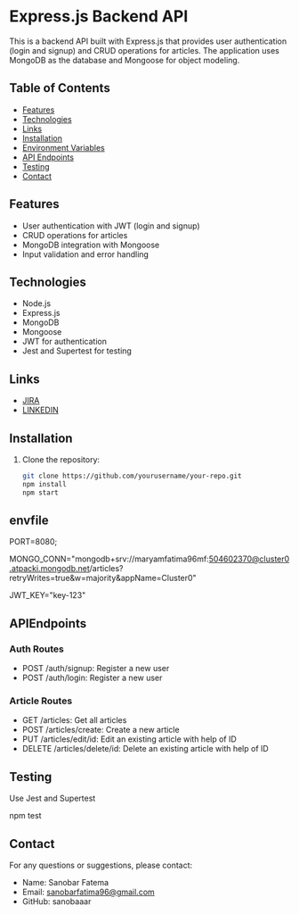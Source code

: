 # Express.js Backend API

This is a backend API built with Express.js that provides user authentication (login and signup) and CRUD operations for articles. The application uses MongoDB as the database and Mongoose for object modeling.

## Table of Contents

- [Features](#features)
- [Technologies](#technologies)
- [Links](#links)
- [Installation](#installation)
- [Environment Variables](#envfile)
- [API Endpoints](#apiendpoints)
- [Testing](#testing)
- [Contact](#contact)

## Features

- User authentication with JWT (login and signup)
- CRUD operations for articles
- MongoDB integration with Mongoose
- Input validation and error handling

## Technologies

- Node.js
- Express.js
- MongoDB
- Mongoose
- JWT for authentication
- Jest and Supertest for testing

 ## Links
- [JIRA](https://sanobarfatima96.atlassian.net/jira/software/projects/KAN/boards/1)
- [LINKEDIN](https://www.linkedin.com/in/sanobarfatema11/)


## Installation

1. Clone the repository:

   ```bash
   git clone https://github.com/yourusername/your-repo.git
   npm install
   npm start

## envfile
PORT=8080;

MONGO_CONN="mongodb+srv://maryamfatima96mf:504602370@cluster0.atpacki.mongodb.net/articles?retryWrites=true&w=majority&appName=Cluster0" 

JWT_KEY="key-123"



## APIEndpoints
### Auth Routes
- POST /auth/signup: Register a new user
- POST /auth/login: Register a new user

### Article Routes
- GET /articles: Get all articles
- POST /articles/create: Create a new article
- PUT /articles/edit/id: Edit an existing article with help of ID 
- DELETE /articles/delete/id:  Delete an existing article with help of ID 

## Testing
Use Jest and Supertest

npm test

## Contact
For any questions or suggestions, please contact:
- Name: Sanobar Fatema
- Email: sanobarfatima96@gmail.com
- GitHub: sanobaaar




